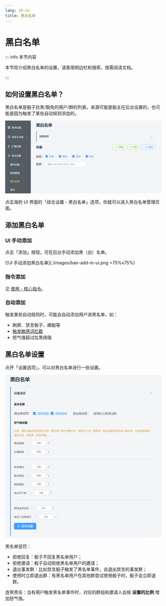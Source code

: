 ```yaml
---
lang: zh-cn
title: 黑白名单
---
```


# 黑白名单

::: info 本节内容

本节将介绍黑白名单的设置，请善用侧边栏和搜索，按需阅读文档。

:::

## 如何设置黑白名单？

黑白名单是骰子拉黑/豁免的用户/群的列表。来源可能是骰主在后台设置的，也可能是因为触发了某些自动规则添加的。

![黑白名单](./images/ban-ui.png)

点击海豹 UI 界面的「综合设置 - 黑白名单」选项，你就可以进入黑白名单管理页面。

## 添加黑白名单

### UI 手动添加

点击「添加」按钮，可在后台手动添加黑（白）名单。

![UI 手动添加黑白名单](./images/ban-add-in-ui.png =75%x75%)

### 指令添加

见 [使用 - 核心指令](../use/core.md)。

### 自动添加

触发某些自动规则时，可能会自动添加用户进黑名单，如：

- 刷屏、禁言骰子、踢骰等
- [触发敏感词拦截](./censor.md)
- 怒气值超过拉黑阈值

## 黑白名单设置

点开「设置选项」，可以对黑白名单进行一些设置。

![黑白名单设置](./images/ban-config.png)

黑名单惩罚：
- 拒绝回复：骰子不回复黑名单用户；
- 拒绝邀请：骰子自动拒绝黑名单用户的邀请；
- 退出事发群：比如禁言骰子触发了黑名单事件，会退出禁言的事发群；
- 使用时立即退出群：有黑名单用户在其他群尝试使用骰子时，骰子会立即退群。

连带责任：当有用户触发黑名单事件时，对应的群组和邀请人会按 **设置的比例** 增加怒气值。